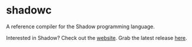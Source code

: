 shadowc
=======

A reference compiler for the Shadow programming language.

Interested in Shadow? Check out the [website](http://shadow-language.org/). Grab the latest release [here](https://github.com/TeamShadow/shadow/releases/latest).
